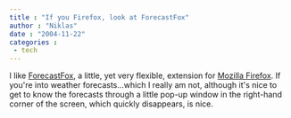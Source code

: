```yaml
---
title : "If you Firefox, look at ForecastFox"
author : "Niklas"
date : "2004-11-22"
categories : 
 - tech
---
```


I like [ForecastFox](http://forecastfox.mozdev.org), a little, yet very flexible, extension for [Mozilla Firefox](http://www.mozilla.org/products/firefox/central.html). If you're into weather forecasts...which I really am not, although it's nice to get to know the forecasts through a little pop-up window in the right-hand corner of the screen, which quickly disappears, is nice.
